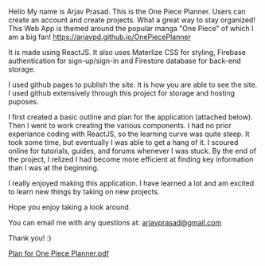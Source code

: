 Hello My name is Arjav Prasad. This is the One Piece Planner. Users can create an account and create projects. What a great way to stay organized!
This Web App is themed around the popular manga "One Piece" of which I am a big fan! https://arjavpd.github.io/OnePiecePlanner

It is made using ReactJS. It also uses Materlize CSS for styling, Firebase authentication for sign-up/sign-in and Firestore database for back-end storage.

I used github pages to publish the site. It is how you are able to see the site. I used github extensively through this project for storage and 
hosting puposes. 

I first created a basic outline and plan for the application (attached below). Then I went to work creating the various components. I had no prior experiance coding with ReactJS, so the learning curve was quite steep. It took some time, but eventually I was able to get a hang of it. I scoured online for tutorials, guides, and forums whenever I was stuck. By the end of the project, I relized I had become more efficient at finding key information than I was at the beginning.

I really enjoyed making this application. I have learned a lot and am excited to learn new things by taking on new projects. 

Hope you enjoy taking a look around. 

You can email me with any questions at: arjavprasad@gmail.com 

Thank you! :)

[Plan for One Piece Planner.pdf](https://github.com/arjavpd/OnePiecePlanner/files/9294220/Plan.for.One.Piece.Planner.pdf)

